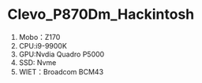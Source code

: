 # Clevo_P870Dm_Hackintosh


1. Mobo：Z170
2. CPU:i9-9900K 
3. GPU:Nvdia Quadro P5000
4. SSD: Nvme
5. WIET：Broadcom BCM43
